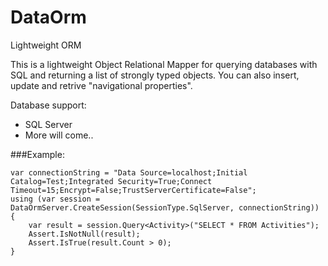 DataOrm
=======

Lightweight ORM

This is a lightweight Object Relational Mapper for querying databases with SQL and returning a list of strongly typed objects. You can also insert, update and retrive "navigational properties".

Database support:
* SQL Server
* More will come..
 
 
###Example:

    var connectionString = "Data Source=localhost;Initial Catalog=Test;Integrated Security=True;Connect Timeout=15;Encrypt=False;TrustServerCertificate=False";
    using (var session = DataOrmServer.CreateSession(SessionType.SqlServer, connectionString))
    {
        var result = session.Query<Activity>("SELECT * FROM Activities");
        Assert.IsNotNull(result);
        Assert.IsTrue(result.Count > 0);
    }
